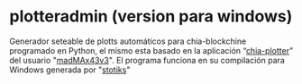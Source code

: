 # plotteradmin (version para windows)
Generador seteable de plotts automáticos para chia-blockchine programado en Python, el mismo esta basado en la aplicación “<a href="https://github.com/madMAx43v3r/chia-plotter">chia-plotter</a>” del usuario "<a href="https://github.com/madMAx43v3r/">madMAx43v3</a>". El programa funciona en su compilación para Windows generada por "<a href="https://github.com/stotiks/chia-plotter/releases">stotiks</a>"

